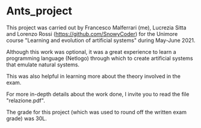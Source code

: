 # Ants_project
This project was carried out by Francesco Malferrari (me), Lucrezia Sitta and Lorenzo Rossi (https://github.com/SnowyCoder) for the Unimore course "Learning and evolution of artificial systems" during May-June 2021.

Although this work was optional, it was a great experience to learn a programming language (Netlogo) through which to create artificial systems that emulate natural systems.

This was also helpful in learning more about the theory involved in the exam.

For more in-depth details about the work done, I invite you to read the file "relazione.pdf".

The grade for this project (which was used to round off the written exam grade) was 30L.
